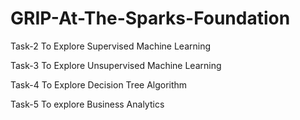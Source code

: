 # GRIP-At-The-Sparks-Foundation

Task-2 To Explore Supervised Machine Learning

Task-3 To Explore Unsupervised Machine Learning

Task-4 To Explore Decision Tree Algorithm

Task-5 To explore Business Analytics
